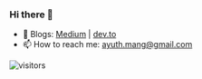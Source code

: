 ### Hi there 👋

- 📖 Blogs: [Medium](https://medium.com/@ayuthmang) | [dev.to](https://dev.to/ayuthmang)
- 📫 How to reach me: ayuth.mang@gmail.com


![visitors](https://visitor-badge.glitch.me/badge?page_id=ayuthmang&left_color=red&right_color=green)

<!--
**ayuthmang/ayuthmang** is a ✨ _special_ ✨ repository because its `README.md` (this file) appears on your GitHub profile.

Here are some ideas to get you started:

- 🔭 I’m currently working on ...
- 🌱 I’m currently learning ...
- 👯 I’m looking to collaborate on ...
- 🤔 I’m looking for help with ...
- 💬 Ask me about ...
- 📫 How to reach me: ...
- 😄 Pronouns: ...
- ⚡ Fun fact: ...
-->
